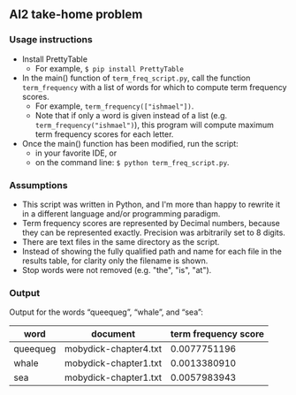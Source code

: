 ## AI2 take-home problem

### Usage instructions
+ Install PrettyTable 
	+ For example, ```$ pip install PrettyTable```
+ In the main() function of ```term_freq_script.py```, call the function ```term_frequency``` with a list of words for which to compute term frequency scores.
	+ For example, ```term_frequency(["ishmael"])```.
	+ Note that if only a word is given instead of a list (e.g. ```term_frequency("ishmael")```), this program will compute maximum term frequency scores for each letter.
+ Once the main() function has been modified, run the script:
	+ in your favorite IDE, or
	+ on the command line: ```$ python term_freq_script.py```.

### Assumptions
+ This script was written in Python, and I'm more than happy to rewrite it in a different language and/or programming paradigm.
+ Term frequency scores are represented by Decimal numbers, because they can be represented exactly. Precision was arbitrarily set to 8 digits.
+ There are text files in the same directory as the script.
+ Instead of showing the fully qualified path and name for each file in the results table, for clarity only the filename is shown.
+ Stop words were not removed (e.g. "the", "is", "at").

### Output
Output for the words “queequeg”, “whale”, and “sea”:

|   word   |        document       | term frequency score |
|----------|-----------------------|----------------------|
| queequeg | mobydick-chapter4.txt |     0.0077751196     |
|  whale   | mobydick-chapter1.txt |     0.0013380910     |
|   sea    | mobydick-chapter1.txt |     0.0057983943     |